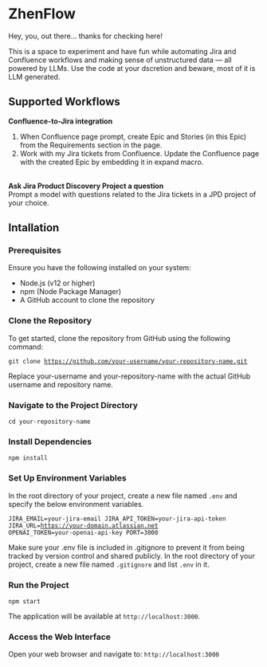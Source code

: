 # ZhenFlow

Hey, you, out there... thanks for checking here!

This is a space to experiment and have fun while automating Jira and Confluence workflows and making sense of unstructured data — all powered by LLMs. Use the code at your dscretion and beware, most of it is LLM generated.

## Supported Workflows

<b>Confluence-to-Jira integration</b><br>
1. When Confluence page prompt, create Epic and Stories (in this Epic) from the Requirements section in the page.
2. Work with my Jira tickets from Confluence. Update the Confluence page with the created Epic by embedding it in expand macro.<br><br>

<b>Ask Jira Product Discovery Project a question</b><br>
Prompt a model with questions related to the Jira tickets in a JPD project of your choice.

## Intallation

### Prerequisites
Ensure you have the following installed on your system:

* Node.js (v12 or higher)
* npm (Node Package Manager)
* A GitHub account to clone the repository

### Clone the Repository
To get started, clone the repository from GitHub using the following command:

<code>git clone https://github.com/your-username/your-repository-name.git</code>

Replace your-username and your-repository-name with the actual GitHub username and repository name.

### Navigate to the Project Directory

<code>cd your-repository-name</code>

### Install Dependencies

<code>npm install</code>

### Set Up Environment Variables

In the root directory of your project, create a new file named <code>.env</code> and specify the below environment variables. 

<code>JIRA_EMAIL=your-jira-email
 JIRA_API_TOKEN=your-jira-api-token
 JIRA_URL=https://your-domain.atlassian.net
 OPENAI_TOKEN=your-openai-api-key
 PORT=3000
</code>

Make sure your .env file is included in .gitignore to prevent it from being tracked by version control and shared publicly.
In the root directory of your project, create a new file named <code>.gitignore</code> and list <code>.env</code> in it.

### Run the Project

<code>npm start</code>

The application will be available at <code>http://localhost:3000</code>.

### Access the Web Interface

Open your web browser and navigate to: <code>http://localhost:3000</code>



